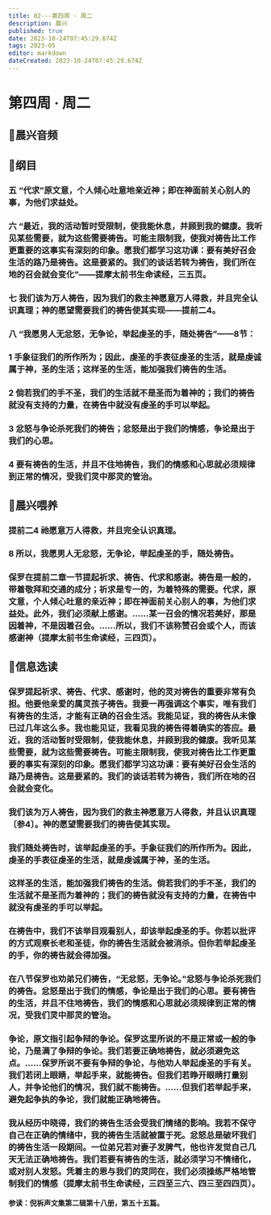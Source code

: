 ```yaml
---
title: 02---第四周 · 周二
description: 晨兴
published: true
date: 2023-10-24T07:45:29.674Z
tags: 2023-05
editor: markdown
dateCreated: 2023-10-24T07:45:29.674Z
---
```


# 第四周 · 周二
## 🎵晨兴音频

## 📖纲目

### 五  “代求”原文意，个人倾心吐意地亲近神；即在神面前关心别人的事，为他们求益处。

### 六  “最近，我的活动暂时受限制，使我能休息，并顾到我的健康。我听见某些需要，就为这些需要祷告。可能主限制我，使我对祷告比工作更重要的这事实有深刻的印象。愿我们都学习这功课：要有美好召会生活的路乃是祷告。这是要紧的。我们的谈话若转为祷告，我们所在地的召会就会变化”——提摩太前书生命读经，三五页。

### 七  我们该为万人祷告，因为我们的救主神愿意万人得救，并且完全认识真理；神的愿望需要我们的祷告使其实现——提前二4。

### 八  “我愿男人无忿怒，无争论，举起虔圣的手，随处祷告”——8节：

### 1  手象征我们的所作所为；因此，虔圣的手表征虔圣的生活，就是虔诚属于神，圣的生活；这样圣的生活，能加强我们祷告的生活。

### 2  倘若我们的手不圣，我们的生活就不是圣而为着神的；我们的祷告就没有支持的力量，在祷告中就没有虔圣的手可以举起。

### 3  忿怒与争论杀死我们的祷告；忿怒是出于我们的情感，争论是出于我们的心思。

### 4  要有祷告的生活，并且不住地祷告，我们的情感和心思就必须规律到正常的情况，受我们灵中那灵的管治。

## 📖晨兴喂养

### **提前二4    祂愿意万人得救，并且完全认识真理。**

### **8    所以，我愿男人无忿怒，无争论，举起虔圣的手，随处祷告。**

### 保罗在提前二章一节提起祈求、祷告、代求和感谢。祷告是一般的，带着敬拜和交通的成分；祈求是专一的，为着特殊的需要。代求，原文意，个人倾心吐意的亲近神；即在神面前关心别人的事，为他们求益处。此外，我们必须献上感谢。……某一召会的情况若美好，那是因着神，不是因着召会。……所以，我们不该称赞召会或个人，而该感谢神（提摩太前书生命读经，三四页）。

## 📖信息选读

### 保罗提起祈求、祷告、代求、感谢时，他的灵对祷告的重要非常有负担。他要他亲爱的属灵孩子祷告。我要一再强调这个事实，唯有我们有祷告的生活，才能有正确的召会生活。我能见证，我的祷告从未像已过几年这么多。我也能见证，我看见我的祷告得着确实的答应。最近，我的活动暂时受限制，使我能休息，并顾到我的健康。我听见某些需要，就为这些需要祷告。可能主限制我，使我对祷告比工作更重要的事实有深刻的印象。愿我们都学习这功课：要有美好召会生活的路乃是祷告。这是要紧的。我们的谈话若转为祷告，我们所在地的召会就会变化。

### 我们该为万人祷告，因为我们的救主神愿意万人得救，并且认识真理〔参4〕。神的愿望需要我们的祷告使其实现。

### 我们随处祷告时，该举起虔圣的手。手象征我们的所作所为。因此，虔圣的手表征虔圣的生活，就是虔诚属于神，圣的生活。

### 这样圣的生活，能加强我们祷告的生活。倘若我们的手不圣，我们的生活就不是圣而为着神的；我们的祷告就没有支持的力量，在祷告中就没有虔圣的手可以举起。

### 在祷告中，我们不该举目观看别人，却该举起虔圣的手。你若以批评的方式观察长老和圣徒，你的祷告生活就会被消杀。但你若举起虔圣的手，你的祷告就会得加强。

### 在八节保罗也劝弟兄们祷告，“无忿怒，无争论。”忿怒与争论杀死我们的祷告。忿怒是出于我们的情感，争论是出于我们的心思。要有祷告的生活，并且不住地祷告，我们的情感和心思就必须规律到正常的情况，受我们灵中那灵的管治。

### 争论，原文指引起争辩的争论。保罗这里所说的不是正常或一般的争论，乃是满了争辩的争论。我们若要正确地祷告，就必须避免这点。……保罗所说不要有争辩的争论，与他劝人举起虔圣的手有关。我们若闭上眼睛，举起手来，就能祷告。但我们若睁开眼睛打量别人，并争论他们的情况，我们就不能祷告。……但我们若举起手来，避免起争执的争论，我们就能正确地祷告。

### 我从经历中晓得，我们的祷告生活会受我们情绪的影响。我若不保守自己在正确的情绪中，我的祷告生活就被置于死。忿怒总是破坏我们的祷告生活一段期间。一位弟兄若对妻子发脾气，他也许发觉自己几天无法正确地祷告。我们若要有祷告的生活，就必须学习不情绪化，或对别人发怒。凭着主的恩与我们的灵同在，我们必须操练严格地管制我们的情感（提摩太前书生命读经，三四至三六、四三至四四页）。

**参读：倪柝声文集第二辑第十八册，第五十五篇。**
<!-- Google tag (gtag.js) -->
<script async src="https://www.googletagmanager.com/gtag/js?id=G-1P8709Z16T"></script>
<script>
  window.dataLayer = window.dataLayer || [];
  function gtag(){dataLayer.push(arguments);}
  gtag('js', new Date());

  gtag('config', 'G-1P8709Z16T');
</script>
